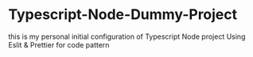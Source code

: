 # Typescript-Node-Dummy-Project
this is my personal initial configuration of Typescript Node project
Using Eslit & Prettier for code pattern
